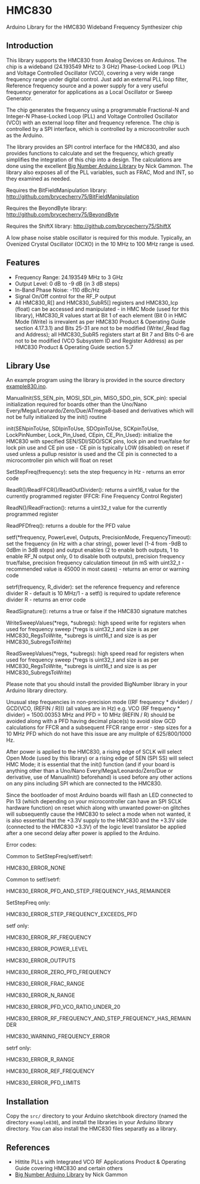 # HMC830
Arduino Library for the HMC830 Wideband Frequency Synthesizer chip

## Introduction

This library supports the HMC830 from Analog Devices on Arduinos. The chip is a wideband (24.193549 MHz to 3 GHz) Phase-Locked Loop (PLL) and Voltage Controlled Oscillator (VCO), covering a very wide range frequency range under digital control. Just add an external PLL loop filter, Reference frequency source and a power supply for a very useful frequency generator for applications as a Local Oscillator or Sweep Generator.  

The chip generates the frequency using a programmable Fractional-N and Integer-N Phase-Locked Loop (PLL) and Voltage Controlled Oscillator (VCO) with an external loop filter and frequency reference. The chip is controlled by a SPI interface, which is controlled by a microcontroller such as the Arduino.

The library provides an SPI control interface for the HMC830, and also provides functions to calculate and set the
frequency, which greatly simplifies the integration of this chip into a design. The calculations are done using the excellent 
[Big Number Arduino Library](https://github.com/nickgammon/BigNumber) by Nick Gammon.
The library also exposes all of the PLL variables, such as FRAC, Mod and INT, so they examined as needed.  

Requires the BitFieldManipulation library: http://github.com/brycecherry75/BitFieldManipulation

Requires the BeyondByte library: http://github.com/brycecherry75/BeyondByte

Requires the ShiftX library: http://github.com/brycecherry75/ShiftX

A low phase noise stable oscillator is required for this module. Typically, an Ovenized Crystal Oscillator (OCXO) in the 10 MHz to 100 MHz range is used.  

## Features

+ Frequency Range: 24.193549 MHz to 3 GHz
+ Output Level: 0 dB to -9 dB (in 3 dB steps) 
+ In-Band Phase Noise: -110 dBc/Hz
+ Signal On/Off control for the RF_P output
+ All HMC830_R[] and HMC830_SubR5[] registers and HMC830_Icp (float) can be accessed and manipulated - in HMC Mode (used for this library), HMC830_R values start at Bit 1 of each element (Bit 0 in HMC Mode (Write) is irrevalent as per HMC830 Product & Operating Guide section 4.17.3.1) and Bits 25-31 are not to be modified (Write/_Read flag and Address); all HMC830_SubR5 registers start at Bit 7 and Bits 0-6 are not to be modified (VCO Subsystem ID and Register Address) as per HMC830 Product & Operating Guide section 5.7

## Library Use

An example program using the library is provided in the source directory [example830.ino](examples/example830.ino).

ManualInit(SS_SEN_pin, MOSI_SDI_pin, MISO_SDO_pin, SCK_pin): special initialization required for boards other than the Uno/Nano Every/Mega/Leonardo/Zero/Due/ATmega8-based and derivatives which will not be fully initialized by the init() routine

init(SENpinToUse, SDIpinToUse, SDOpinToUse, SCKpinToUse, LockPinNumber, Lock_Pin_Used, CEpin, CE_Pin_Used): initialize the HMC830 with specified SEN/SDI/SDO/SCK pins, lock pin and true/false for lock pin use and CE pin use - CE pin is typically LOW (disabled) on reset if used unless a pullup resistor is used and the CE pin is connected to a microcontroller pin which will float on reset

SetStepFreq(frequency): sets the step frequency in Hz - returns an error code

ReadR()/ReadFFCR()/ReadOutDivider(): returns a uint16_t value for the currently programmed register (FFCR: Fine Frequency Control Register)

ReadN()/ReadFraction(): returns a uint32_t value for the currently programmed register

ReadPFDfreq(): returns a double for the PFD value

setf(*frequency, PowerLevel, Outputs, PrecisionMode, FrequencyTimeout): set the frequency (in Hz with a char string), power level (1-4 from -9dB to 0dBm in 3dB steps) and output enables (2 to enable both outputs, 1 to enable RF_N output only, 0 to disable both outputs), precision frequency true/false, precision frequency calculation timeout (in mS with uint32_t - recommended value is 45000 in most cases) - returns an error or warning code

setrf(frequency, R_divider): set the reference frequency and reference divider R - default is 10 MHz/1 - a setf() is required to update reference divider R - returns an error code

ReadSignature(): returns a true or false if the HMC830 signature matches

WriteSweepValues(*regs, *subregs): high speed write for registers when used for frequency sweep (*regs is uint32_t and size is as per HMC830_RegsToWrite, *subregs is uint16_t and size is as per HMC830_SubregsToWrite)

ReadSweepValues(*regs, *subregs): high speed read for registers when used for frequency sweep (*regs is uint32_t and size is as per HMC830_RegsToWrite, *subregs is uint16_t and size is as per HMC830_SubregsToWrite)

Please note that you should install the provided BigNumber library in your Arduino library directory.

Unusual step frequencies in non-precision mode ((RF frequency * divider) / GCD(VCO, (REFIN / R))) (all values are in Hz) e.g. VCO (RF frequency * divider) = 1500.00353 MHz and PFD = 10 MHz (REFIN / R) should be avoided along with a PFD having decimal place(s) to avoid slow GCD calculations for FFCR and a subsequent FFCR range error - step sizes for a 10 MHz PFD which do not have this issue are any mulitple of 625/800/1000 Hz.

After power is applied to the HMC830, a rising edge of SCLK will select Open Mode (used by this library) or a rising edge of SEN (SPI SS) will select HMC Mode; it is essential that the init() function (and if your board is anything other than a Uno/Nano Every/Mega/Leonardo/Zero/Due or derivative, use of ManualInit() beforehand) is used before any other actions on any pins including SPI which are connected to the HMC830.

Since the bootloader of most Arduino boards will flash an LED connected to Pin 13 (which depending on your microcontroller can have an SPI SCLK hardware function) on reset which along with unwanted power-on glitches will subsequently cause the HMC830 to select a mode when not wanted, it is also essential that the +3.3V supply to the HMC830 and the +3.3V side (connected to the HMC830 +3.3V) of the logic level translator be applied after a one second delay after power is applied to the Arduino.

Error codes:

Common to SetStepFreq/setf/setrf:

HMC830_ERROR_NONE


Common to setf/setrf:

HMC830_ERROR_PFD_AND_STEP_FREQUENCY_HAS_REMAINDER


SetStepFreq only:

HMC830_ERROR_STEP_FREQUENCY_EXCEEDS_PFD


setf only:

HMC830_ERROR_RF_FREQUENCY

HMC830_ERROR_POWER_LEVEL

HMC830_ERROR_OUTPUTS

HMC830_ERROR_ZERO_PFD_FREQUENCY

HMC830_ERROR_FRAC_RANGE

HMC830_ERROR_N_RANGE

HMC830_ERROR_PFD_VCO_RATIO_UNDER_20

HMC830_ERROR_RF_FREQUENCY_AND_STEP_FREQUENCY_HAS_REMAINDER

HMC830_WARNING_FREQUENCY_ERROR


setrf only:

HMC830_ERROR_R_RANGE

HMC830_ERROR_REF_FREQUENCY

HMC830_ERROR_PFD_LIMITS

## Installation
Copy the `src/` directory to your Arduino sketchbook directory (named the directory `example830`), and install the libraries in your Arduino library directory. You can also install the HMC830 files separatly as a library.

## References
+ Hittite PLLs with Integrated VCO RF Applications Product & Operating Guide covering HMC830 and certain others
+ [Big Number Arduino Library](https://github.com/nickgammon/BigNumber) by Nick Gammon